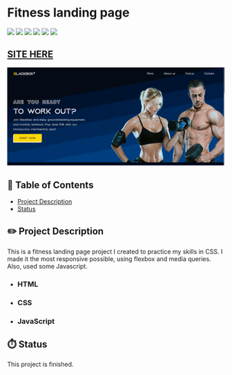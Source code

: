# Fitness landing page

![](https://img.shields.io/github/forks/isabdch/fitness-landing-page?color=%23FFD60A&style=for-the-badge)
![](https://img.shields.io/github/languages/count/isabdch/fitness-landing-page?color=%23FFD60A&style=for-the-badge)
![](https://img.shields.io/github/repo-size/isabdch/fitness-landing-page?color=%23FFD60A&style=for-the-badge)
![](https://img.shields.io/github/issues/isabdch/fitness-landing-page?color=%23FFD60A&style=for-the-badge)
![](https://img.shields.io/github/stars/isabdch/fitness-landing-page?color=%23FFD60A&style=for-the-badge)
![](https://img.shields.io/github/license/isabdch/fitness-landing-page?color=%23FFD60A&style=for-the-badge)

## [SITE HERE](https://isabdch.github.io/fitness-landing-page/)
![](images/screenshot.png)

## 📖 Table of Contents

- [Project Description](#project-description)
- [Status](#status)

## ✏️ Project Description

This is a fitness landing page project I created to practice my skills in CSS. I made it the most responsive possible, using flexbox and media queries. Also, used some Javascript. 

- ### HTML

- ### CSS
  
- ### JavaScript

## ⏱️ Status

This project is finished.
